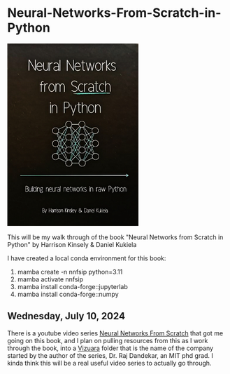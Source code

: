 # Neural-Networks-From-Scratch-in-Python

<img src="images/NeuralNetworksFromScratchInPython.jpg" alt="Neural Networks from Scratch in Python" width="300">

This will be my walk through of the book "Neural Networks from Scratch in Python" by Harrison Kinsely &amp; Daniel Kukiela

I have created a local conda environment for this book:

 1) mamba create -n nnfsip python=3.11
 2) mamba activate nnfsip
 3) mamba install conda-forge::jupyterlab
 4) mamba install conda-forge::numpy

## Wednesday, July 10, 2024

There is a youtube video series [Neural Networks From Scratch](https://www.youtube.com/playlist?list=PLPTV0NXA_ZSj6tNyn_UadmUeU3Q3oR-hu) that got me going on this book, and I plan on pulling resources from this as I work through the book, into a [Vizuara](https://vizuara.ai/) folder that is the name of the company started by the author of the series, Dr. Raj Dandekar, an MIT phd grad. I kinda think this will be a real useful video series to actually go through.